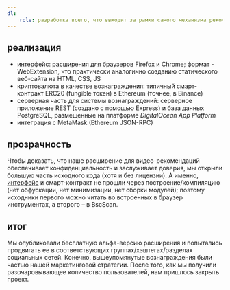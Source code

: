 ```yaml
---
dl:
    role: разработка всего, что выходит за рамки самого механизма рекомендаций по видео
---
```


## реализация

- интерфейс: расширения для браузеров Firefox и Chrome; формат - WebExtension, что практически аналогично созданию статического веб-сайта на HTML, CSS, JS
- криптовалюта в качестве вознаграждения: типичный смарт-контракт ERC20 (fungible токен) в Ethereum (точнее, в Binance)
- серверная часть для системы вознаграждений: серверное приложение REST (создано с помощью Express) и база данных PostgreSQL, размещенные на платформе *DigitalOcean App Platform*
- интеграция с MetaMask (Ethereum JSON-RPC)

## прозрачность

Чтобы доказать, что наше расширение для видео-рекомендаций обеспечивает конфиденциальность и заслуживает доверия, мы открыли большую часть исходного кода (хотя и без лицензии). А именно, [интерфейс](https://github.com/dogfuntom/REEE) и смарт-контракт не прошли через построение/компиляцию (нет обфускации, нет минимизации, нет сборки модулей); поэтому исходники первого можно читать во встроенных в браузер инструментах, а второго – в BscScan.

## итог

Мы опубликовали бесплатную альфа-версию расширения и попытались продвигать ее в соответствующих группах/хэштегах/разделах социальных сетей. Конечно, вышеупомянутые вознаграждения были частью нашей маркетинговой стратегии. После того, как мы получили разочаровывающее количество пользователей, нам пришлось закрыть проект.
